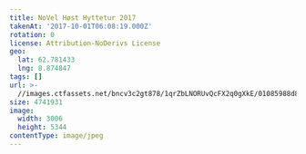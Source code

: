 ```yaml
---
title: NoVel Høst Hyttetur 2017
takenAt: '2017-10-01T06:08:19.000Z'
rotation: 0
license: Attribution-NoDerivs License
geo:
  lat: 62.781433
  lng: 8.874847
tags: []
url: >-
  //images.ctfassets.net/bncv3c2gt878/1qrZbLNORUvQcFX2q0gXkE/01085988d8f9afbefe8bb062d4cf4713/novel-hst-hyttetur-2017_36766783843_o
size: 4741931
image:
  width: 3006
  height: 5344
contentType: image/jpeg
---
```


